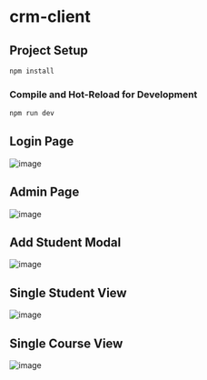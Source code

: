 # crm-client

## Project Setup

```sh
npm install
```

### Compile and Hot-Reload for Development

```sh
npm run dev
```

## Login Page
![image](https://github.com/abduhodi/crm-client/assets/62491721/c62a1491-3525-4567-9af1-fe17e3bb270b)


## Admin Page
![image](https://github.com/abduhodi/crm-client/assets/62491721/28327377-9f4e-481c-8270-d6afda908795)


## Add Student Modal
![image](https://github.com/abduhodi/crm-client/assets/62491721/66b414b8-d4f1-4e4a-b551-99fe955ba493)



## Single Student View
![image](https://github.com/abduhodi/crm-client/assets/62491721/45e64d48-7388-4d5e-a1ef-c9bba2e262b9)


## Single Course View
![image](https://github.com/abduhodi/crm-client/assets/62491721/2841540a-56ee-47d7-9ee0-b2b1745e2b24)

